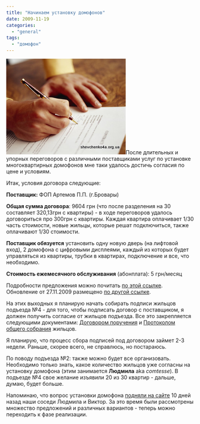 ```yaml
---
title: "Начинаем установку домофонов"
date: 2009-11-19
categories: 
  - "general"
tags: 
  - "домофон"
---
```


![Установка домофона Бровары](/wp-content/uploads/2009/11/contract.jpg "Установка домофона Бровары")После длительных и упорных переговоров с различными поставщиками услуг по установке многоквартирных домофонов мне таки удалось достичь согласия по цене и условиям.

Итак, условия договора следующие:

**Поставщик:** ФОП Артемов П.П. (г.Бровары)

**Общая сумма договора**: 9604 грн (что после разделения на 30 составляет 320,13грн с квартиры) - в ходе переговоров удалось договориться про 300грн с квартиры. Каждая квартира оплачивает 1/30 часть стоимости, новые жильцы, которые решат подключиться, также оплачивают 1/30 стоимости.

**Поставщик обязуется** установить одну новую дверь (на лифтовой вход), 2 домофона с цифровыми дисплеями, каждый из которых будет управляться из квартиры, трубки в квартирах, подключение и все, что необходимо.

**Стоимость ежемесячного обслуживания** (абонплата): <!--more-->5 грн/месяц

Подробности предложения можно почитать [по этой ссылке](http://docs.google.com/fileview?id=0B15gOycbY2u7MjdlNGJhMmQtYmU3Mi00NmJiLTlhZTAtYjc3YThlNTI4YTgz&hl=en). Обновление от 27.11.2009 размещено [по другой ссылке](https://docs.google.com/fileview?id=0B15gOycbY2u7ZTZhZDczOGItOWY1NS00YTZkLThhZWItZmMyZjU2YzYyOTIy&hl=en).

На этих выходных я планирую начать собирать подписи жильцов подъезда №4 - для того, чтобы подписать договор с поставщиком, я должен получить согласие от жильцов подъезда. Все это закрепляется следующими документами: [Договором поручения](http://docs.google.com/fileview?id=0B15gOycbY2u7MDY0ZTAwMDYtYmE4Yi00NTcwLTlkYmItMWUzNzVkNGM4MjMy&hl=en) и [Протоколом общего собрания](http://docs.google.com/fileview?id=0B15gOycbY2u7NzdlODE2M2MtNzllMi00N2JjLTg3YjgtYzBlMjVlMTYzMjJm&hl=en) жильцов.

Я планирую, что процесс сбора подписей под договором займет 2-3 недели. Раньше, скорее всего, не справлюсь, но постараюсь.

По поводу подъезда №2: также можно будет все организовать. Необходимо только знать, какое количество жильцов уже согласны на установку домофона (этим занимается **Людмила** aka _comtesse_). В подъезде №4 свое желание изъявили 20 из 30 квартир - дальше, думаю, будет больше.

Напоминаю, что вопрос установки домофона [подняли на сайте](http://shevchenko4a.brovary.org/setup-intercoms/) 10 дней назад наши соседи Людмила и Виктор. За это время были рассмотрены множество предложений и различных вариантов - теперь можно переходить к фазе реализации.

